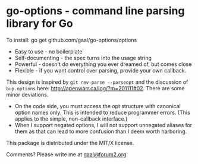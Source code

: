 go-options - command line parsing library for Go
================================================

To install: go get github.com/gaal/go-options/options

* Easy to use - no boilerplate
* Self-documenting - the spec turns into the usage string
* Powerful - doesn't do everything you ever dreamed of, but comes close
* Flexible - if you want control over parsing, provide your own callback.

This design is inspired by `git rev-parse --parseopt` and the discussion of
`bup.options` here: <http://apenwarr.ca/log/?m=201111#02>. There are some
minor deviations.

* On the code side, you must access the opt structure with canonical option
names only. This is intended to reduce programmer errors. (This applies to
the simple, non-callback interface.)
* When I support negated options, I will not support unnegated aliases
for them as that can lead to more confusion than I deem worth harboring.

This package is distributed under the MIT/X license.

Comments? Please write me at <gaal@forum2.org>.
